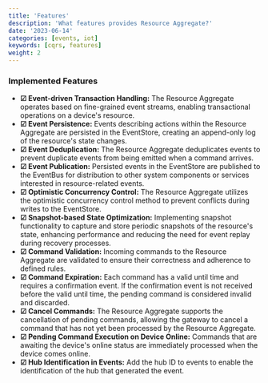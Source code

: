 ```yaml
---
title: 'Features'
description: 'What features provides Resource Aggregate?'
date: '2023-06-14'
categories: [events, iot]
keywords: [cqrs, features]
weight: 2
---
```


### Implemented Features

- **&#x2611; Event-driven Transaction Handling:** The Resource Aggregate operates based on fine-grained event streams, enabling transactional operations on a device's resource.
- **&#x2611; Event Persistence:** Events describing actions within the Resource Aggregate are persisted in the EventStore, creating an append-only log of the resource's state changes.
- **&#x2611; Event Deduplication:** The Resource Aggregate deduplicates events to prevent duplicate events from being emitted when a command arrives.
- **&#x2611; Event Publication:** Persisted events in the EventStore are published to the EventBus for distribution to other system components or services interested in resource-related events.
- **&#x2611; Optimistic Concurrency Control:** The Resource Aggregate utilizes the optimistic concurrency control method to prevent conflicts during writes to the EventStore.
- **&#x2611; Snapshot-based State Optimization:** Implementing snapshot functionality to capture and store periodic snapshots of the resource's state, enhancing performance and reducing the need for event replay during recovery processes.
- **&#x2611; Command Validation:** Incoming commands to the Resource Aggregate are validated to ensure their correctness and adherence to defined rules.
- **&#x2611; Command Expiration:** Each command has a valid until time and requires a confirmation event. If the confirmation event is not received before the valid until time, the pending command is considered invalid and discarded.
- **&#x2611; Cancel Commands:** The Resource Aggregate supports the cancellation of pending commands, allowing the gateway to cancel a command that has not yet been processed by the Resource Aggregate.
- **&#x2611; Pending Command Execution on Device Online:** Commands that are awaiting the device's online status are immediately processed when the device comes online.
- **&#x2611; Hub Identification in Events:** Add the hub ID to events to enable the identification of the hub that generated the event.
